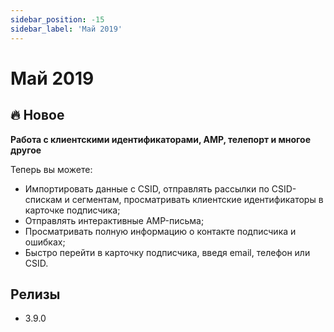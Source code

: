 ```yaml
---
sidebar_position: -15
sidebar_label: 'Май 2019'
---
```


# Май 2019

## 🔥 Новое

**Работа с клиентскими идентификаторами, AMP, телепорт и многое другое**

Теперь вы можете:

- Импортировать данные с CSID, отправлять рассылки по CSID-спискам и сегментам, просматривать клиентские идентификаторы в карточке подписчика;
- Отправлять интерактивные AMP-письма;
- Просматривать полную информацию о контакте подписчика и ошибках;
- Быстро перейти в карточку подписчика, введя email, телефон или CSID.

## Релизы

- 3.9.0
